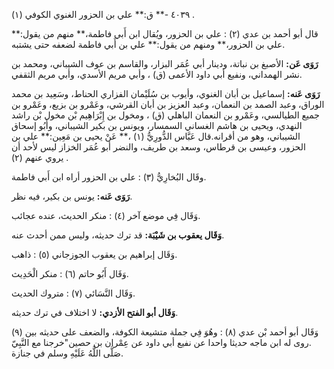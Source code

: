٤٠٣٩ -** ق:** علي بن الحزور الغنوي الكوفي (١) .

قال أبو أحمد بن عدي (٢) : علي بن الحزور، ويُقال ابن أَبي فاطمة،** منهم من يقول:** علي بن الحزور،** ومنهم من يقول:** علي بن أَبي فاطمة لضعفه حتى يشتبه.

**رَوَى عَن:** الأصبغ بن نباتة، ودينار أبي عُمَر البزار، والقاسم بن عوف الشيباني، ومحمد بن نشر الهمداني، ونفيع أبي داود الأعمى (ق) ، وأبي مريم الأسدي، وأبي مريم الثقفي.

**رَوَى عَنه:** إسماعيل بن أبان الغنوي، وأيوب بن سُلَيْمان الفزاري الحناط، وسَعِيد بن محمد الوراق، وعبد الصمد بن النعمان، وعبد العزيز بن أبان القرشي، وعَمْرو بن بزيع، وعَمْرو بن جميع الطيالسي، وعَمْرو بن النعمان الباهلي (ق) ، ومخول بن إِبْرَاهِيم بْن مخول بْن راشد النهدي، ويحيى بن هاشم الغساني السمسار، ويونس بن بكير الشيباني، وأَبُو إسحاق الشيباني، وهو من أقرانه.قال عَبَّاس الدُّورِيُّ (١) ،** عَنْ يحيى بن مَعِين:** علي بن الحزور، وعيسى بن قرطاس، وسعد بن طريف، والنضر أبو عُمَر الخزاز ليس لأحد أن يروي عنهم (٢) .

وقَال البُخارِيُّ (٣) : علي بن الحزور أراه ابن أَبي فاطمة.

**رَوَى عَنه:** يونس بن بكير، فيه نظر.

وَقَال فِي موضع آخر (٤) : منكر الحديث، عنده عجائب.

**وَقَال يعقوب بن شَيْبَة:** قد ترك حديثه، وليس ممن أحدث عنه.

وَقَال إبراهيم بن يعقوب الجوزجاني (٥) : ذاهب.

وَقَال أَبُو حاتم (٦) : منكر الْحَدِيث.

وَقَال النَّسَائي (٧) : متروك الحديث.

**وَقَال أبو الفتح الأزدي:** لا اختلاف في ترك حديثه.

وَقَال أبو أحمد بْن عدي (٨) : وهُوَ فِي جملة متشيعة الكوفة، والضعف على حديثه بين (٩) .روى له ابن ماجه حديثا واحدا عن نفيع أبي داود عن عِمْران بن حصين"خرجنا مع النَّبِيّ صَلَّى اللَّهُ عَلَيْهِ وسلم في جنازة.
